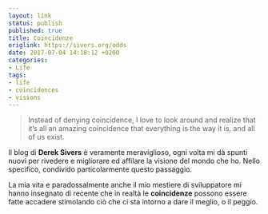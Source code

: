 ```yaml
---
layout: link
status: publish
published: true
title: Coincidenze
origlink: https://sivers.org/odds
date: 2017-07-04 14:18:12 +0200
categories:
- Life
tags:
- life
- coincidences
- visions
---
```


> Instead of denying coincidence, I love to look around and realize that it’s all an amazing coincidence that everything is the way it is, and all of us exist.

Il blog di **Derek Sivers** è veramente meraviglioso, ogni volta mi dà spunti nuovi per rivedere e migliorare ed affilare la visione del mondo che ho. Nello specifico, condivido particolarmente questo passaggio.

La mia vita e paradossalmente anche il mio mestiere di sviluppatore mi hanno insegnato di recente che in realtà le **coincidenze** possono essere fatte accadere stimolando ciò che ci sta intorno a dare il meglio, o il peggio.
